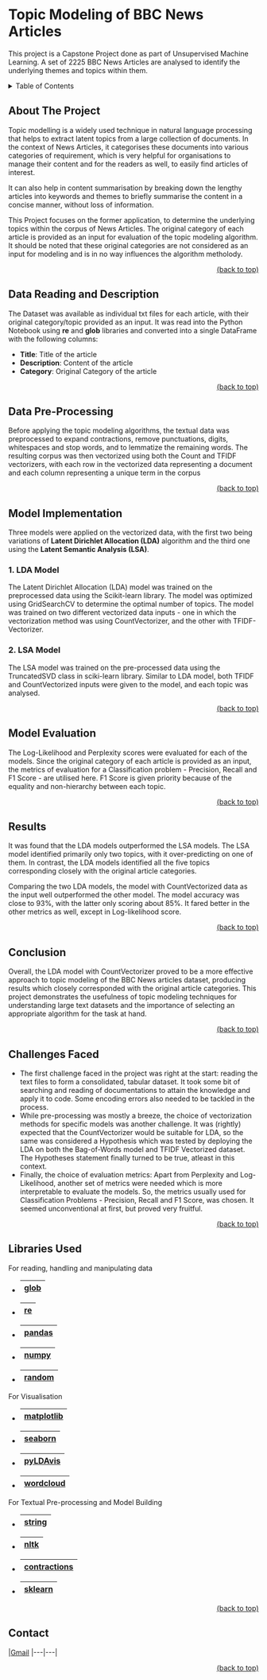 # Topic Modeling of BBC News Articles
This project is a Capstone Project done as part of Unsupervised Machine Learning. A set of 2225 BBC News Articles are analysed to identify the underlying themes and topics within them.

<details>
<summary>Table of Contents</summary>

1. [About the Project](#about-the-project)
2. [Data Reading and Description](#data-reading-and-description)
3. [Data Pre-Processing](#data-pre-processing)
4. [Model Implementation](#model-implementation)
    + [LDA Model](#1-lda-model)
    + [LSA Model](#2-lsa-model)
5. [Model Evaluation](#model-evaluation)
6. [Results](#results)
7. [Conlusion](#conclusion)
8. [Challenges Faced](#challenges-faced)
9. [Libraries Used](#libraries-used)
10. [Contact](#contact)
</details>

## About The Project

Topic modelling is a widely used technique in natural language processing that helps to extract latent topics from a large collection of documents. In the context of News Articles, it categorises these documents into various categories of requirement, which is very helpful for organisations to manage their content and for the readers as well, to easily find articles of interest.

It can also help in content summarisation by breaking down the lengthy articles into keywords and themes to briefly summarise the content in a concise manner, without loss of information.

This Project focuses on the former application, to determine the underlying topics within the corpus of News Articles. The original category of each article is provided as an input for evaluation of the topic modeling algorithm. It should be noted that these original categories are not considered as an input for modeling and is in no way influences the algorithm metholody.
<div align = "right">    
  <a href="#topic-modeling-of-bbc-news-articles">(back to top)</a>
</div>

## Data Reading and Description

The Dataset was available as individual txt files for each article, with their original category/topic provided as an input. It was read into the Python Notebook using **re** and **glob** libraries and converted into a single DataFrame with the following columns:
*   **Title**: Title of the article
*   **Description**: Content of the article
*   **Category**: Original Category of the article

<div align = "right">    
  <a href="#topic-modeling-of-bbc-news-articles">(back to top)</a>
</div>

## Data Pre-Processing

Before applying the topic modeling algorithms, the textual data was preprocessed to expand contractions, remove punctuations, digits, whitespaces and stop words, and to lemmatize the remaining words. The resulting corpus was then vectorized using both the Count and TFIDF vectorizers, with each row in the vectorized data representing a document and each column representing a unique term in the corpus

<div align = "right">    
  <a href="#topic-modeling-of-bbc-news-articles">(back to top)</a>
</div>

## Model Implementation

Three models were applied on the vectorized data, with the first two being variations of **Latent Dirichlet Allocation (LDA)** algorithm and the third one using the **Latent Semantic Analysis (LSA)**.
### 1. LDA Model

The Latent Dirichlet Allocation (LDA) model was trained on the preprocessed data using the Scikit-learn library. The model was optimized using GridSearchCV to determine the optimal number of topics. The model was trained on two different vectorized data inputs - one in which the vectorization method was using CountVectorizer, and the other with TFIDF-Vectorizer.

### 2. LSA Model

The LSA model was trained on the pre-processed data using the TruncatedSVD class in sciki-learn library. Similar to LDA model, both TFIDF and CountVectorized inputs were given to the model, and each topic was analysed.

<div align = "right">    
  <a href="#topic-modeling-of-bbc-news-articles">(back to top)</a>
</div>

## Model Evaluation

The Log-Likelihood and Perplexity scores were evaluated for each of the models. Since the original category of each article is provided as an input, the metrics of evaluation for a Classification problem - Precision, Recall and F1 Score - are utilised here. F1 Score is given priority because of the equality and non-hierarchy between each topic.

<div align = "right">    
  <a href="#topic-modeling-of-bbc-news-articles">(back to top)</a>
</div>

## Results

It was found that the LDA models outperformed the LSA models. The LSA model identified primarily only two topics, with it over-predicting on one of them. In contrast, the LDA models identified all the five topics corresponding closely with the original article categories.

Comparing the two LDA models, the model with CountVectorized data as the input well outperformed the other model. The model accuracy was close to 93%, with the latter only scoring about 85%. It fared better in the other metrics as well, except in Log-likelihood score.

<div align = "right">    
  <a href="#topic-modeling-of-bbc-news-articles">(back to top)</a>
</div>

## Conclusion

Overall, the LDA model with CountVectorizer proved to be a more effective approach to topic modeling of the BBC News articles dataset, producing results which closely corresponded with the original article categories. This project demonstrates the usefulness of topic modeling techniques for understanding large text datasets and the importance of selecting an appropriate algorithm for the task at hand.

<div align = "right">    
  <a href="#topic-modeling-of-bbc-news-articles">(back to top)</a>
</div>

## Challenges Faced

*   The first challenge faced in the project was right at the start: reading the text files to form a consolidated, tabular dataset. It took some bit of searching and reading of documentations to attain the knowledge and apply it to code. Some encoding errors also needed to be tackled in the process.
*   While pre-processing was mostly a breeze, the choice of vectorization methods for specific models was another challenge. It was (rightly) expected that the CountVectorizer would be suitable for LDA, so the same was considered a Hypothesis which was tested by deploying the LDA on both the Bag-of-Words model and TFIDF Vectorized dataset. The Hypotheses statement finally turned to be true, atleast in this context.
*   Finally, the choice of evaluation metrics: Apart from Perplexity and Log-Likelihood, another set of metrics were needed which is more interpretable to evaluate the models. So, the metrics usually used for Classification Problems - Precision, Recall and F1 Score, was chosen. It seemed unconventional at first, but proved very fruitful.

<div align = "right">    
  <a href="#topic-modeling-of-bbc-news-articles">(back to top)</a>
</div>

## Libraries Used

For reading, handling and manipulating data

* |[glob](https://docs.python.org/3/library/glob.html)|
  |---|
* |[re](https://docs.python.org/3/library/re.html)|
  |---|
* |[pandas](https://pandas.pydata.org)|
  |---|
* |[numpy](https://numpy.org)|
  |---|
* |[random](https://docs.python.org/3/library/random.html)|
  |---|

For Visualisation
* |[matplotlib](https://matplotlib.org)|
  |---|
* |[seaborn](https://seaborn.pydata.org)|
  |---|
* |[pyLDAvis](https://pyldavis.readthedocs.io/en/latest/readme.html)|
  |---|
* |[wordcloud](https://pypi.org/project/wordcloud/)|
  |---|

For Textual Pre-processing and Model Building
* |[string](https://docs.python.org/3/library/string.html)|
  |---|
* |[nltk](https://nltk.org)|
  |---|
* |[contractions](https://pypi.org/project/pycontractions/)|
  |---|
* |[sklearn](https://scikit-learn.org/stable/)|
  |---|

<div align = "right">    
  <a href="#topic-modeling-of-bbc-news-articles">(back to top)</a>
</div>

## Contact

|[Gmail](mailto:rishikarai70@gmail.com)
|---|---|

<div align = "right">    
  <a href="#topic-modeling-of-bbc-news-articles">(back to top)</a>
</div>
